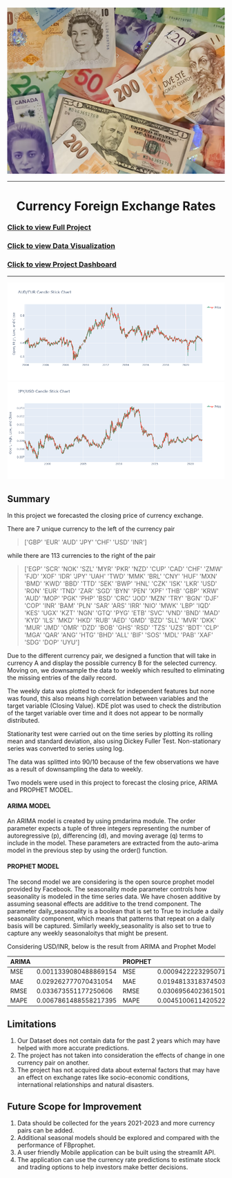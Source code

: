 ![](image/2023-02-09-09-35-08.png)

---

<center><h1>Currency Foreign Exchange Rates</h1></center>

### [Click to view Full Project](https://nbviewer.org/github/TelRich/Currency-Foreign-Exchange-Rates/blob/main/Exchange_Rates_Prediction.ipynb?flush_cache=True)
### [Click to view Data Visualization](https://nbviewer.org/github/TelRich/Currency-Foreign-Exchange-Rates/blob/main/data_viz.ipynb)
### [Click to view Project Dashboard](https://swathi0710-forexprediction-timeseries-dqrtk2.streamlit.app/)
---

![](image/newplot.png)
![](image/newplot1.png)

## Summary
In this project we forecasted the closing price of currency exchange. 

There are 7 unique currency to the left of the currency pair 
>['GBP' 'EUR' 'AUD' 'JPY' 'CHF' 'USD' 'INR']

while there are 113 currencies to the right of the pair

>['EGP' 'SCR' 'NOK' 'SZL' 'MYR' 'PKR' 'NZD' 'CUP' 'CAD' 'CHF' 'ZMW' 'FJD'
 'XOF' 'IDR' 'JPY' 'UAH' 'TWD' 'MMK' 'BRL' 'CNY' 'HUF' 'MXN' 'BMD' 'KWD'
 'BBD' 'TTD' 'SEK' 'BWP' 'HNL' 'CZK' 'ISK' 'LKR' 'USD' 'RON' 'EUR' 'TND'
 'ZAR' 'SGD' 'BYN' 'PEN' 'XPF' 'THB' 'GBP' 'KRW' 'AUD' 'MOP' 'PGK' 'PHP'
 'BSD' 'CRC' 'JOD' 'MZN' 'TRY' 'BGN' 'DJF' 'COP' 'INR' 'BAM' 'PLN' 'SAR'
 'ARS' 'IRR' 'NIO' 'MWK' 'LBP' 'IQD' 'KES' 'UGX' 'KZT' 'NGN' 'GTQ' 'PYG'
 'ETB' 'SVC' 'VND' 'BND' 'MAD' 'KYD' 'ILS' 'MKD' 'HKD' 'RUB' 'AED' 'GMD'
 'BZD' 'SLL' 'MVR' 'DKK' 'MUR' 'JMD' 'OMR' 'DZD' 'BOB' 'GHS' 'RSD' 'TZS'
 'UZS' 'BDT' 'CLP' 'MGA' 'QAR' 'ANG' 'HTG' 'BHD' 'ALL' 'BIF' 'SOS' 'MDL'
 'PAB' 'XAF' 'SDG' 'DOP' 'UYU']

Due to the different currency pair, we designed a function that will take in currency A and display the possible currency B for the selected currency. Moving on, we downsample the data to weekly which resulted to  eliminating the missing entries of the daily record. 

The weekly data was plotted to check for independent features but none was found, this also means high correlation between variables and the target variable (Closing Value). KDE plot was used to check the distribution of the target variable over time and it does not appear to be normally distributed.

Stationarity test were carried out on the time series by plotting its rolling mean and standard deviation, also using Dickey Fuller Test. Non-stationary series was converted to series using log.

The data was splitted into 90/10 because of the few observations we have as a result of downsampling the data to weekly.

Two models were used in this project to forecast the closing price, ARIMA and PROPHET MODEL.

#### ARIMA MODEL
An ARIMA model is created by using pmdarima module. 
The order parameter expects a tuple of three integers representing the number of autoregressive (p), differencing (d), and moving average (q) terms to include in the model.
These parameters are extracted from the auto-arima model in the previous step by using the order() function.

#### PROPHET MODEL
The second model we are considering is the open source prophet model provided by Facebook. 
The seasonality mode parameter controls how seasonality is modeled in the time series data. We have chosen additive by assuming seasonal effects are additive to the trend component.
The parameter daily_seasonality is a boolean that is set to True to include a daily seasonality component, which means that patterns that repeat on a daily basis will be captured.
Similarly weekly_seasonality is also set to true to capture any weekly seasonaloitys that might be present.

Considering USD/INR, below is the result from ARIMA and Prophet Model

|ARIMA||PROPHET||
|---|---|---|---| 
|MSE|0.0011339080488869154|MSE| 0.0009422223295071617
|MAE| 0.029262777070431054|MAE| 0.019481331837450377
|RMSE| 0.033673551177250606|RMSE| 0.03069564023615018
|MAPE| 0.0067861488558217395|MAPE| 0.0045100611420522295

## Limitations
1. Our Dataset does not contain data for the past 2 years which may have helped with more accurate predictions.
2. The project has not taken into consideration the effects of change in one currency pair on another.
3. The project has not acquired data about external factors that may have an effect on exchange rates like socio-economic conditions, international relationships and natural disasters.

## Future Scope for Improvement
1. Data should be collected for the years 2021-2023 and more currency pairs can be added.
2. Additional seasonal models should be explored and compared with the performance of FBprophet.
3. A user friendly Mobile application can be built using the streamlit API.
4. The application can use the currency rate predictions to estimate stock and trading options to help investors make better decisions.
